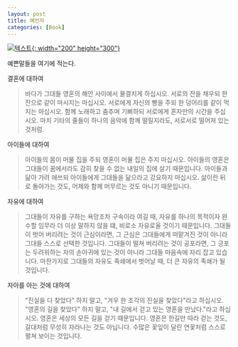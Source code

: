 ```yaml
---
layout: post
title: 예언자
categories: [Book]
---
```


[![텍스트](http://image.yes24.com/goods/57964111/800x0){: width="200" height="300"}](http://www.yes24.com/Product/Goods/57964111?scode=032&OzSrank=1)

예쁜말들을 여기에 적는다.

결혼에 대하여
>바다가 그대들 영혼의 해안 사이에서 물결치게 하십시오.
>서로의 잔을 채우되 한 잔으로 같이 마시지는 마십시오.
>서로에게 자신의 빵을 주되 한 덩어리를 같이 먹지는 마십시오.
>함께 노래하고 춤추며 기뻐하되 서로에게 혼자만의 시간을 주십시오. 마치 기타의 줄들이 하나의 음악에 함께 떨릴지라도, 서로서로 떨어져 있는 것처럼.

아이들에 대하여
>아이들의 몸이 머물 집을 주되 영혼이 머물 집은 주지 마십시오. 아이들의 영혼은 그대들이 꿈에서라도 감히 찾을 수 없는 내일의 집에 살기 때문입니다.
>아이들과 닮아 가려 애쓰되 아이들에게 그대들을 닮으라고 강요하지 마십시오. 삶이란 뒤로 돌아가는 것도, 어제와 함께 머무르는 것도 아니기 때문입니다.

자유에 대하여
>그대들이 자유를 구하는 욕망조차 구속이라 여길 때, 자유를 하나의 목적이자 완수할 임무라 더 이상 말하지 않을 떄, 비로소 자유로울 것이기 때문입니다.
>그대들이 벗어 버리려는 것이 근심이라면, 그 근심은 그대들에게 떠맡겨진 것이 아니라 그대들 스스로 선택한 것입니다.
>그대들이 떨쳐 버리려는 것이 공포라면, 그 긍포는 두려워하는 자의 손아귀에 있는 것이 아니라 그대들 마음속에 자리 잡고 있습니다.
>마찬가지로 그대들의 자유도 족쇄에서 벗어날 때, 더 큰 자유의 족쇄가 될 것입니다.

자아를 아는 것에 대하여
>"진실을 다 찾았다" 하지 말고, "겨우 한 조각의 진실을 찾았다"라고 하십시오.
>"영혼의 길을 찾았다" 하지 말고, "내 길에서 걷고 있는 영혼을 만났다."라고 하십시오.
>영혼은 세상의 모든 길을 걷기 때문입니다. 영혼은 한길만 따라 걷는 것도, 갈대처럼 무성히 자라나는 것도 아닙니다. 수많은 꽃잎이 달린 연꽃처럼 스스로 펼쳐 보이는 것입니다.

